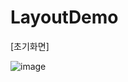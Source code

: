 # LayoutDemo


[초기화면]

![image](https://user-images.githubusercontent.com/66067273/226328800-a6979425-44f7-4b81-851f-3d8e41d18be3.png)
